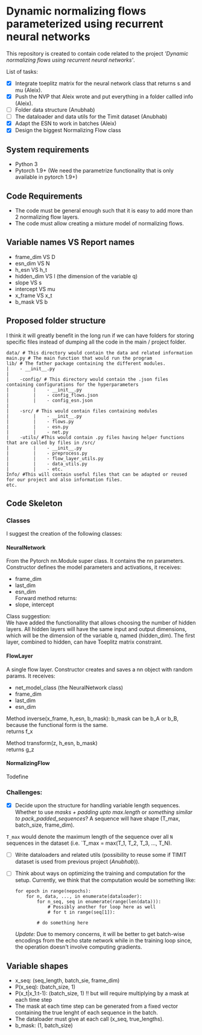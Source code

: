 # Dynamic normalizing flows parameterized using recurrent neural networks

This repository is created to contain code related to the project *'Dynamic normalizing flows using recurrent neural networks'*. 

List of tasks:
- [x] Integrate toeplitz matrix for the neural network class that returns s and mu (Aleix).
- [x] Push the NVP that Aleix wrote and put everything in a folder callled info (Aleix).
- [ ] Folder data structure (Anubhab)
- [ ] The dataloader and data utils for the Timit dataset (Anubhab)
- [x] Adapt the ESN to work in batches (Aleix)
- [x] Design the biggest Normalizing Flow class

## System requirements
- Python 3
- Pytorch 1.9+ (We need the parametrize functionality that is only available in pytorch 1.9+)

## Code Requirements
- The code must be general enough such that it is easy to add more than 2 normalizing flow layers.
- The code must allow creating a mixture model of normalizing flows.

## Variable names VS Report names
- frame_dim VS D  
- esn_dim VS N  
- h_esn VS h_t  
- hidden_dim VS l  (the dimension of the variable q)  
- slope VS s  
- intercept VS mu
- x_frame VS x_t  
- b_mask VS b  

## Proposed folder structure
I think it will greatly benefit in the long run if we can have folders for storing specific files instead of dumping all the code in the main / project folder.
```
data/ # This directory would contain the data and related information
main.py # The main function that would run the program
lib/ # The father package containing the different modules.
|    - __init__.py
|
|    -config/ # This directory would contain the .json files containing configurations for the hyperparameters
|         |    - __init__.py
|         |    - config_flows.json
|         |    - config_esn.json
|     
|    -src/ # This would contain files containing modules
|         |    - __init__.py
|         |    - flows.py
|         |    - esn.py
|         |    - net.py
|    -utils/ #This would contain .py files having helper functions that are called by files in /src/
|         |    - __init__.py
|         |    - preprocess.py
|         |    - flow_layer_utils.py
|         |    - data_utils.py
|         |    - etc.
Info/ #This will contain useful files that can be adapted or reused for our project and also information files.
etc.
```
## Code Skeleton
### Classes
I suggest the creation of the following classes:
#### NeuralNetwork
From the Pytorch nn.Module super class. It contains the nn parameters.  
Constructor defines the model parameters and activations, it receives:  
- frame_dim     
- last_dim  
- esn_dim      
Forward method returns:  
- slope, intercept

Class suggestion:  
We have added the functionallity that allows choosing the number of hidden layers.
All hidden layers will have the same input and output dimensions, which will be the dimension of the variable q, named (hidden_dim).
The first layer, combined to hidden, can have Toeplitz matrix constraint.


#### FlowLayer
A single flow layer.
Constructor creates and saves a nn object with random params. It receives:  
- net_model_class (the NeuralNetwork class)
- frame_dim     
- last_dim  
- esn_dim      

Method inverse(x_frame, h_esn, b_mask):
b_mask can be b_A or b_B, because the functional form is the same.  
returns f_x    

Method transform(z, h_esn, b_mask)    
returns g_z


#### NormalizingFlow
Todefine

### Challenges:
- [x] Decide upon the structure for handling variable length sequences. Whether to use *masks + padding upto max.length* or *something similar to pack_padded_sequences*? 
A sequence will have shape (T_max, batch_size, frame_dim).  

`T_max` would denote the maximum length of the sequence over all `N` sequences in the dataset (i.e. `T_max = max(T_1, T_2, T_3, ..., T_N).

- [ ] Write dataloaders and related utils (possibility to reuse some if TIMIT dataset is used from previous project (*Anubhab*)).

- [ ] Think about ways on optimizing the training and computation for the setup. Currently, we think that the computation would be something like:
    ```
    for epoch in range(nepochs):
        for n, data, ..., in enumerate(dataloader):
            for n_seq, seq in enumerate(range(len(data))):
                # Possibly another for loop here as well
                # for t in range(seq[1]):

            # do something here 
    ```
    *Update:* Due to memory concerns, it will be better to get batch-wise encodings from the echo state network while in the training loop since, the operation doesn't involve computing gradients. 

## Variable shapes

- x_seq: (seq_length, batch_sie, frame_dim)
- P(x_seq): (batch_size, 1) 
- P(x_t|x_1:t-1): (batch_size, 1) !! but will require multiplying by a mask at each time step
- The mask at each time step can be generated from a fixed vector containing the true lenght of each sequence in the batch.
- The dataloader must give at each call (x_seq, true_lengths).
- b_mask: (1, batch_size)

